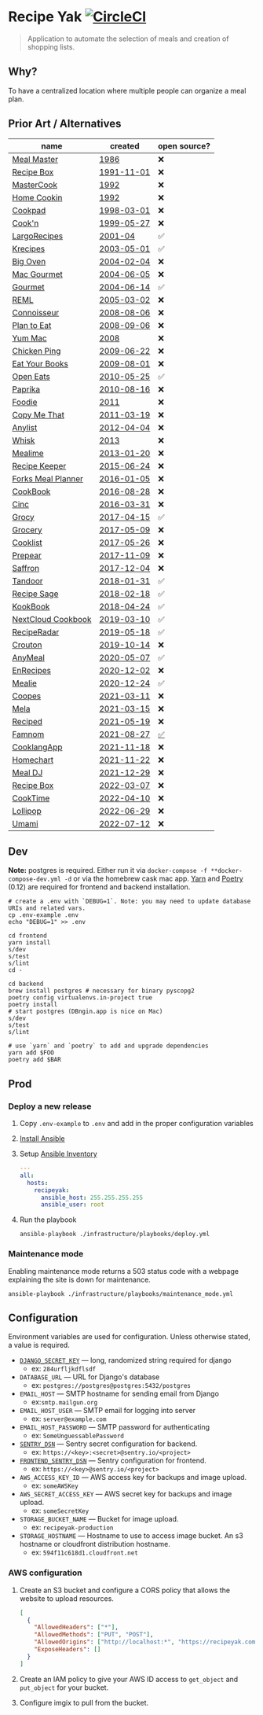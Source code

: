 # Recipe Yak [![CircleCI](https://circleci.com/gh/recipeyak/recipeyak.svg?style=svg)](https://circleci.com/gh/recipeyak/recipeyak)

> Application to automate the selection of meals and creation of shopping lists.

## Why?

To have a centralized location where multiple people can organize a meal plan.

## Prior Art / Alternatives

| name                                                                                                          | created                                                                                                                                                                    | open source?                            |
| ------------------------------------------------------------------------------------------------------------- | -------------------------------------------------------------------------------------------------------------------------------------------------------------------------- | --------------------------------------- |
| [Meal Master](https://web.archive.org/web/20090327150531/http://episoft.home.comcast.net/~episoft/mmdesc.htm) | [1986](https://outpostbbs.net/mealmaster.html)                                                                                                                             | ❌                                      |
| [Recipe Box](https://www.recipebox.com)                                                                       | [1991-11-01](https://web.archive.org/web/20110202122014/http://recipebox.com/)                                                                                             | ❌                                      |
| [MasterCook](https://mastercook.com)                                                                          | [1992](https://support.mastercook.com/hc/en-us/articles/115001859663-MasterCook-Content-History)                                                                           | ❌                                      |
| [Home Cookin](https://web.archive.org/web/20120125063353/http://www.homecookinrecipesoftware.com:80/)         | [1992](https://web.archive.org/web/20120125063353/http://www.homecookinrecipesoftware.com:80/)                                                                             | ❌                                      |
| [Cookpad](https://cookpad.com/)                                                                               | [1998-03-01](https://en.wikipedia.org/wiki/Cookpad)                                                                                                                        | ❌                                      |
| [Cook'n](http://www.dvo.com)                                                                                  | [1999-05-27](https://web.archive.org/web/20000304113044/http://www.dvo.com/)                                                                                               | ❌                                      |
| [LargoRecipes](https://sourceforge.net/projects/largorecipes/)                                                | [2001-04](https://web.archive.org/web/20071023070658/http://www.recipewebservice.com/largorecipes/umldocs/parserclassdocs/src-html/IngredientAmountParser.html)            | ✅                                      |
| [Krecipes](http://krecipes.sourceforge.net)                                                                   | [2003-05-01](https://sourceforge.net/projects/krecipes/)                                                                                                                   | ✅                                      |
| [Big Oven](https://www.bigoven.com)                                                                           | [2004-02-04](https://web.archive.org/web/20040204023915/http://www.bigoven.com:80/index.htm)                                                                               | ❌                                      |
| [Mac Gourmet](https://web.archive.org/web/20080705134330/http://www.macgourmet.com/)                          | [2004-06-05](https://web.archive.org/web/20080705020658/http://www.macgourmet.com/release_notes/2004_06_01_macgourmet-release.html)                                        | ❌                                      |
| [Gourmet](http://thinkle.github.io/gourmet/)                                                                  | [2004-06-14](https://github.com/thinkle/gourmet/commit/76974abe13839ef3077456238fd163325cbb09da#diff-aac07aefec754086f5c344e2c233862f6a611c739b5647fd456c1b77d3577c79R247) | ✅                                      |
| [REML](https://sourceforge.net/projects/reml/)                                                                | [2005-03-02](https://sourceforge.net/projects/reml/files/reml%20Source/reml-ref%20Source%200.2/)                                                                           | ❌                                      |
| [Connoisseur](https://web.archive.org/web/20080811205757/http://www.connoisseurx.com:80/)                     | [2008-08-06](https://web.archive.org/web/20080811205757/http://www.connoisseurx.com:80/)                                                                                   | ❌                                      |
| [Plan to Eat](https://www.plantoeat.com/welcome/)                                                             | [2008-09-06](https://web.archive.org/web/20080906204627/http://www.plantoeat.com:80/)                                                                                      | ❌                                      |
| [Yum Mac](https://web.archive.org/web/20081113150814/http://yum-mac.com:80/)                                  | [2008](https://web.archive.org/web/20081113150814/http://yum-mac.com:80/)                                                                                                  | ❌                                      |
| [Chicken Ping](http://web.archive.org/web/20090701031430/http://www.chickenping.com:80/)                      | [2009-06-22](http://web.archive.org/web/20090701031430/http://www.chickenping.com:80/)                                                                                     | ❌                                      |
| [Eat Your Books](https://www.eatyourbooks.com/)                                                               | [2009-08-01](https://www.eatyourbooks.com/blog/2009/08/01/welcome-to-eat-your-books)                                                                                       | ❌                                      |
| [Open Eats](https://github.com/qgriffith-zz/OpenEats)                                                         | [2010-05-25](https://github.com/qgriffith-zz/OpenEats/commit/a823c31bd3d0e229a647a66c8cb19f5bf2a33462)                                                                     | ✅                                      |
| [Paprika](https://www.paprikaapp.com)                                                                         | [2010-08-16](https://www.whois.com/whois/paprikaapp.com)                                                                                                                   | ❌                                      |
| [Foodie](https://web.archive.org/web/20120220143348/http://foodiesharing.com/)                                | [2011](https://web.archive.org/web/20111129053047/http://foodiesharing.com:80/)                                                                                            | ❌                                      |
| [Copy Me That](https://www.copymethat.com)                                                                    | [2011-03-19](https://www.whois.com/whois/copymethat.com)                                                                                                                   | ❌                                      |
| [Anylist](https://www.anylist.com)                                                                            | [2012-04-04](https://twitter.com/AnyListApp)                                                                                                                               | ❌                                      |
| [Whisk](https://whisk.com)                                                                                    | [2013](https://whisk.com/about/)                                                                                                                                           | ❌                                      |
| [Mealime](https://apps.apple.com/gb/app/mealime-meal-plans-recipes/id1079999103)                              | [2013-01-20](https://www.indiehackers.com/product/mealime)                                                                                                                 | ❌                                      |
| [Recipe Keeper](https://recipekeeperonline.com)                                                               | [2015-06-24](https://www.whois.com/whois/recipekeeperonline.com)                                                                                                           | ❌                                      |
| [Forks Meal Planner](https://www.forksmealplanner.com)                                                        | [2016-01-05](https://www.whois.com/whois/forksmealplanner.com)                                                                                                             | ❌                                      |
| [CookBook](https://thecookbookapp.com)                                                                        | [2016-08-28](https://www.instagram.com/p/BJpLw-2Aouh/)                                                                                                                     | ❌                                      |
| [Cinc](https://cinc.kitchen)                                                                                  | [2016-03-31](https://www.whois.com/whois/cinc.kitchen)                                                                                                                     | ❌                                      |
| [Grocy](https://grocy.info)                                                                                   | [2017-04-15](https://github.com/grocy/grocy/commit/d414c8702ef5fb4037a7f147a2fdda7e47989125)                                                                               | ✅                                      |
| [Grocery](https://www.smartgrocery.app)                                                                       | [2017-05-09](http://conradstoll.com/blog/2017/5/9/introducing-grocery-an-opinionated-shopping-list-app-for-iphone-and-apple-watch)                                         | ❌                                      |
| [Cooklist](https://www.cooklist.co/)                                                                          | [2017-05-26](https://www.whois.com/whois/cooklist.co)                                                                                                                      | ❌                                      |
| [Prepear](https://www.prepear.com)                                                                            | [2017-11-09](https://web.archive.org/web/20171204225008/https://prepear.com/)                                                                                              | ❌                                      |
| [Saffron](https://www.mysaffronapp.com)                                                                       | [2017-12-04](https://www.whois.com/whois/mysaffronapp.com)                                                                                                                 | ❌                                      |
| [Tandoor](https://github.com/TandoorRecipes/recipes)                                                          | [2018-01-31](https://github.com/TandoorRecipes/recipes/commit/598e0b1c698d14ca5ed75674b6ce92edaba3d6e4)                                                                    | ✅                                      |
| [Recipe Sage](https://github.com/julianpoy/RecipeSage)                                                        | [2018-02-18](https://github.com/julianpoy/RecipeSage/commit/b89e3575f839a20b849f40b5ca0208619524bb57)                                                                      | ✅                                      |
| [KookBook](https://github.com/KDE/kookbook)                                                                   | [2018-04-24](https://github.com/KDE/kookbook/commit/94f6b8bb07e248b6bb01d694c7ea673c161006bf)                                                                              | ✅                                      |
| [NextCloud Cookbook](https://github.com/nextcloud/cookbook)                                                   | [2019-03-10](https://github.com/nextcloud/cookbook/commit/a14d2d5614cdb2960b2f90f0ac69eca2a16fd469)                                                                        | ✅                                      |
| [RecipeRadar](https://www.reciperadar.com)                                                                    | [2019-05-18](https://github.com/openculinary/backend/commit/b958a9f6659ecc9f09e6dde9214a2bab06589862)                                                                      | ✅                                      |
| [Crouton](https://crouton.app)                                                                                | [2019-10-14](https://twitter.com/_CroutonApp)                                                                                                                              | ❌                                      |
| [AnyMeal](https://github.com/wedesoft/anymeal)                                                                | [2020-05-07](https://github.com/wedesoft/anymeal/commit/74ac6865b7b9364f0e68e15c96962221b8f2dc0d)                                                                          | ✅                                      |
| [EnRecipes](https://enrecipes.vishnuraghav.com)                                                               | [2020-12-02](https://apt.izzysoft.de/fdroid/index/apk/com.vishnuraghav.EnRecipes)                                                                                          | ❌                                      |
| [Mealie](https://github.com/hay-kot/mealie/)                                                                  | [2020-12-24](https://github.com/hay-kot/mealie/commit/beed8576c2d0499f8db443d39a8e89a37590a126)                                                                            | ✅                                      |
| [Coopes](https://coopes.de)                                                                                   | [2021-03-11](https://apps.apple.com/de/app/coopes-der-essensplan/id1555086478)                                                                                             | ❌                                      |
| [Mela](https://mela.recipes)                                                                                  | [2021-03-15](https://www.whois.com/whois/mela.recipes)                                                                                                                     | ❌                                      |
| [Reciped](https://www.reciped.io)                                                                             | [2021-05-19](https://www.whois.com/whois/reciped.io)                                                                                                                       | ❌                                      |
| [Famnom](https://www.famnom.com)                                                                              | [2021-08-27](http://famnom.com)                                                                                                                                            | [✅](https://github.com/umangsh/famnom) |
| [CooklangApp](https://cooklang.org/app/)                                                                      | [2021-11-18](https://github.com/cooklang/cooklang-app-ios/commit/acf6de6fc8a2fcb77d5cbbffd5f1c5f9c31773d9)                                                                 | ❌                                      |
| [Homechart](https://homechart.app)                                                                            | [2021-11-22](https://github.com/candiddev/homechart/commit/644c28870c8a0e7f86adc95438332cbec891de3e)                                                                       | ❌                                      |
| [Meal DJ](https://mealdj.com)                                                                                 | [2021-12-29](https://apps.apple.com/us/app/appname/id1580876268)                                                                                                           | ❌                                      |
| [Recipe Box](https://www.recipebox.com)                                                                       | [2022-03-07](https://www.whois.com/whois/recipebox.com)                                                                                                                    | ❌                                      |
| [CookTime](https://letscooktime.com)                                                                          | [2022-04-10](https://www.whois.com/whois/letscooktime.com)                                                                                                                 | ❌                                      |
| [Lollipop](https://www.lollipopai.com)                                                                        | [2022-06-29](https://techcrunch.com/2021/06/29/lollipop-ai-launches-online-grocery-marketplace-where-you-can-build-your-own-recipes/)                                      | ❌                                      |
| [Umami](https://www.umami.recipes)                                                                            | [2022-07-12](https://web.archive.org/web/20220801023533/https://apps.apple.com/us/app/umami-recipes/id1597523594)                                                          | ❌                                      |

## Dev

**Note:** postgres is required. Either run it via `docker-compose -f **docker-compose-dev.yml -d` or via the homebrew cask mac app.
[Yarn](https://yarnpkg.com/en/) and [Poetry](https://github.com/sdispater/poetry) (0.12) are required for frontend and backend installation.

```shell
# create a .env with `DEBUG=1`. Note: you may need to update database URIs and related vars.
cp .env-example .env
echo "DEBUG=1" >> .env

cd frontend
yarn install
s/dev
s/test
s/lint
cd -

cd backend
brew install postgres # necessary for binary pyscopg2
poetry config virtualenvs.in-project true
poetry install
# start postgres (DBngin.app is nice on Mac)
s/dev
s/test
s/lint

# use `yarn` and `poetry` to add and upgrade dependencies
yarn add $FOO
poetry add $BAR
```

## Prod

### Deploy a new release

1. Copy `.env-example` to `.env` and add in the proper configuration variables
2. [Install Ansible](https://docs.ansible.com/ansible/latest/index.html)
3. Setup [Ansible Inventory](https://docs.ansible.com/ansible/latest/user_guide/intro_inventory.html)

   ```yml
   ---
   all:
     hosts:
       recipeyak:
         ansible_host: 255.255.255.255
         ansible_user: root
   ```

4. Run the playbook

   ```shell
   ansible-playbook ./infrastructure/playbooks/deploy.yml
   ```

### Maintenance mode

Enabling maintenance mode returns a 503 status code with a webpage explaining the site is down for maintenance.

```shell
ansible-playbook ./infrastructure/playbooks/maintenance_mode.yml
```

## Configuration

Environment variables are used for configuration. Unless otherwise stated, a value is required.

- [`DJANGO_SECRET_KEY`][django-secret] — long, randomized string required for django
  - ex: `284urfljkdflsdf`
- `DATABASE_URL` — URL for Django's database
  - ex: `postgres://postgres@postgres:5432/postgres`
- `EMAIL_HOST` — SMTP hostname for sending email from Django
  - ex:`smtp.mailgun.org`
- `EMAIL_HOST_USER` — SMTP email for logging into server
  - ex: `server@example.com`
- `EMAIL_HOST_PASSWORD` — SMTP password for authenticating
  - ex: `SomeUnguessablePassword`
- [`SENTRY_DSN`][sentry-dsn] — Sentry secret configuration for backend.
  - ex: `https://<key>:<secret>@sentry.io/<project>`
- [`FRONTEND_SENTRY_DSN`][sentry-dsn] — Sentry configuration for frontend.
  - ex: `https://<key>@sentry.io/<project>`
- `AWS_ACCESS_KEY_ID` — AWS access key for backups and image upload.
  - ex: `someAWSKey`
- `AWS_SECRET_ACCESS_KEY` — AWS secret key for backups and image upload.
  - ex: `someSecretKey`
- `STORAGE_BUCKET_NAME` — Bucket for image upload.
  - ex: `recipeyak-production`
- `STORAGE_HOSTNAME` — Hostname to use to access image bucket. An s3 hostname or cloudfront distribution hostname.
  - ex: `594f11c618d1.cloudfront.net`

### AWS configuration

1. Create an S3 bucket and configure a CORS policy that allows the website to upload resources.

   ```json
   [
     {
       "AllowedHeaders": ["*"],
       "AllowedMethods": ["PUT", "POST"],
       "AllowedOrigins": ["http://localhost:*", "https://recipeyak.com"],
       "ExposeHeaders": []
     }
   ]
   ```

2. Create an IAM policy to give your AWS ID access to `get_object` and `put_object` for your bucket.
3. Configure imgix to pull from the bucket.

[django-secret]: https://docs.djangoproject.com/en/dev/ref/settings/#std:setting-SECRET_KEY
[sentry-dsn]: https://docs.sentry.io/quickstart/#about-the-dsn
[drknox]: https://github.com/James1345/django-rest-knox
